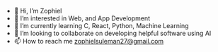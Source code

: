 - 👋 Hi, I’m Zophiel
- 👀 I’m interested in Web, and App Development
- 🌱 I’m currently learning C, React, Python, Machine Learning
- 💞️ I’m looking to collaborate on developing helpful software using AI
- 📫 How to reach me zophielsuleman27@gmail.com
